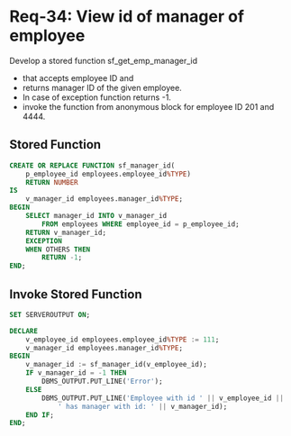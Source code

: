 # Req-34: View id of manager of employee

Develop a stored function sf_get_emp_manager_id
-  that accepts employee ID and 
- returns manager ID of the given employee. 
- In case of exception function returns -1.
- invoke the function from anonymous block for employee ID 201 and 4444.

## Stored Function

```sql
CREATE OR REPLACE FUNCTION sf_manager_id(
    p_employee_id employees.employee_id%TYPE)
    RETURN NUMBER
IS
    v_manager_id employees.manager_id%TYPE;
BEGIN
    SELECT manager_id INTO v_manager_id 
        FROM employees WHERE employee_id = p_employee_id;
    RETURN v_manager_id;
    EXCEPTION
    WHEN OTHERS THEN
        RETURN -1;
END;
```

## Invoke Stored Function

```sql
SET SERVEROUTPUT ON;

DECLARE
    v_employee_id employees.employee_id%TYPE := 111;
    v_manager_id employees.manager_id%TYPE;
BEGIN
    v_manager_id := sf_manager_id(v_employee_id);
    IF v_manager_id = -1 THEN
        DBMS_OUTPUT.PUT_LINE('Error');
    ELSE
        DBMS_OUTPUT.PUT_LINE('Employee with id ' || v_employee_id || 
            ' has manager with id: ' || v_manager_id);
    END IF;
END;
```